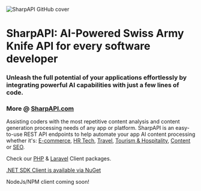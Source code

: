 ![SharpAPI GitHub cover](https://sharpapi.com/sharpapi-github-php-bg.jpg "SharpAPI Laravel Client")

# SharpAPI: AI-Powered Swiss Army Knife API for every software developer
### Unleash the full potential of your applications effortlessly by integrating powerful AI capabilities with just a few lines of code.

### More @ [SharpAPI.com](https://sharpapi.com/)

Assisting coders with the most repetitive content analysis and content generation processing needs of any app or
platform.
SharpAPI is an easy-to-use REST API endpoints to help automate your app AI content processing whether it's:
[E-commerce](https://sharpapi.com/#ecommerce), [HR Tech](https://sharpapi.com/#hr), [Travel](https://sharpapi.com/#tth), [Tourism & Hospitality](https://sharpapi.com/#tth), [Content](https://sharpapi.com/#content) or [SEO](https://sharpapi.com/#seo).

Check our [PHP](https://github.com/sharpapi/sharpapi-php-client) & [Laravel](https://github.com/sharpapi/sharpapi-laravel-client) Client packages. 

[.NET SDK Client is available via NuGet](https://www.nuget.org/packages/SharpApi.Service)

NodeJs/NPM client coming soon!
